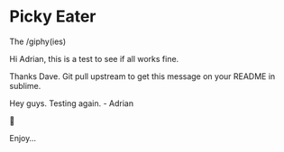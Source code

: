 # Picky Eater 

The /giphy(ies)

Hi Adrian, this is a test to see if all works fine.

Thanks Dave. Git pull upstream to get this message on your README in sublime.

Hey guys. Testing again. - Adrian 

:tada:

Enjoy… 
